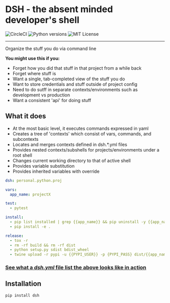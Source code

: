 # DSH  - the absent minded developer's shell

![CircleCI](https://circleci.com/gh/flashashen/dsh2.svg?style=svg)
![Python versions](https://img.shields.io/pypi/pyversions/dsh2.svg)
![MIT License](https://img.shields.io/github/license/flashashen/dsh2.svg)

-------------------------------

Organize the stuff you do via command line

**You might use this if you:**
- Forget how you did that stuff in that project from a while back
- Forget where stuff is
- Want a single, tab-completed view of the stuff you do
- Want to store credentials and stuff outside of project config
- Need to do sutff in separate contexts/environments such as development vs production
- Want a consistent 'api' for doing stuff

## What it does
- At the most basic level, it executes commands expressed in yaml
- Creates a tree of 'contexts' which consist of vars, commands, and subcontexts 
- Locates and merges contexts defined in dsh.*.yml files
- Provides nested contexts/subshells for projects/environments under a root shell
- Changes current working directory to that of active shell
- Provides variable substitution
- Provides inherited variables with override


``` yaml
dsh: personal.python.proj

vars:
  app_name: projectX      

test:
  - pytest

install:
  - pip list installed | grep {{app_name}} && pip uninstall -y {{app_name}}
  - pip install -e .

release:
  - tox -r
  - rm -rf build && rm -rf dist
  - python setup.py sdist bdist_wheel
  - twine upload -r pypi -u {{PYPI_USER}} -p {PYPI_PASS} dist/{{app_name}}*

```

### [See what a *dsh.yml* file list the above looks like in action](dsh_quick_demo.svg)

## Installation

```
pip install dsh
```

